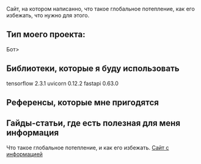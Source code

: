Сайт, на котором написанно, что такое глобальное потепление, как его избежать, что нужно для этого. 
## Тип моего проекта:
Бот> 

## Библиотеки, которые я буду использовать
tensorflow 2.3.1
uvicorn 0.12.2
fastapi 0.63.0

## Референсы, которые мне пригодятся


## Гайды-статьи, где есть полезная для меня информация
Что такое глобальное потепление, и как его избежать. [Сайт с информацией](http://www.epa.gov/globalwarming/index.text.html)
